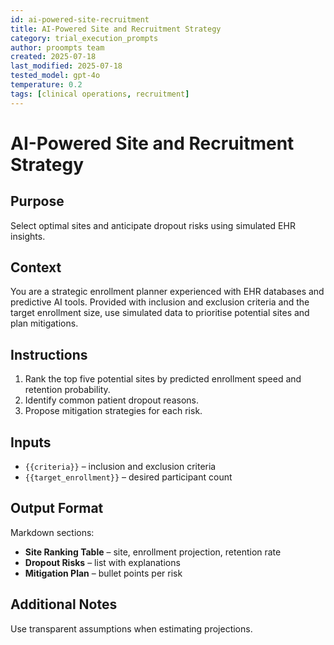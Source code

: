 ```yaml
---
id: ai-powered-site-recruitment
title: AI-Powered Site and Recruitment Strategy
category: trial_execution_prompts
author: proompts team
created: 2025-07-18
last_modified: 2025-07-18
tested_model: gpt-4o
temperature: 0.2
tags: [clinical operations, recruitment]
---
```


# AI-Powered Site and Recruitment Strategy

## Purpose
Select optimal sites and anticipate dropout risks using simulated EHR insights.

## Context
You are a strategic enrollment planner experienced with EHR databases and predictive AI tools. Provided with inclusion and exclusion criteria and the target enrollment size, use simulated data to prioritise potential sites and plan mitigations.

## Instructions
1. Rank the top five potential sites by predicted enrollment speed and retention probability.
2. Identify common patient dropout reasons.
3. Propose mitigation strategies for each risk.

## Inputs
- `{{criteria}}` – inclusion and exclusion criteria
- `{{target_enrollment}}` – desired participant count

## Output Format
Markdown sections:
- **Site Ranking Table** – site, enrollment projection, retention rate
- **Dropout Risks** – list with explanations
- **Mitigation Plan** – bullet points per risk

## Additional Notes
Use transparent assumptions when estimating projections.

